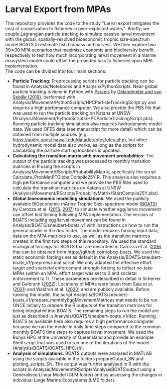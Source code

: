 # Larval Export from MPAs

This repository provides the code to the study "Larval export mitigates the cost of conservation to fisheries in over-exploited waters". Briefly, we couple Lagrangian particle tracking to simulate passive larval movement with the global, spatially-resolved bioeconomic trophic size-spectrum model BOATS to estimate fish biomass and harvest. We then explore two 30✕30 MPA scenarios that maximise economic and biodiversity benefit respectively to test how much incorporating larval movement in a marine ecosystem model could offset the projected loss to fisheries upon MPA implementation. 
<br>
The code can be divided into four main sections:
<br>
* **Particle Tracking:** Preprocessing scripts for particle tracking can be found in Analysis/Notebooks and Analysis/PythonScripts. Near-global particle tracking is done in Python with [Parcels](https://oceanparcels.org/#whatisparcels) by [Delandmeter and van Sebille (2019)](https://www.geosci-model-dev.net/12/3571/2019/gmd-12-3571-2019.html), performed with Analysis/Movement/PythonScripts/HPCParticleTrackingScript.py and requires a high perfomance computer. We also provide the PBS file that was used to run the particle tracking on Katana at UNSW (Analysis/Movement/PythonScripts/HPCParticleTrackingScript.pbs). Running particle tracking simulations also requires hydrodynamic model data. We used OFES data (see manuscript for more detail) which can be obtained from multiple sources (e.g. https://apdrc.soest.hawaii.edu/datadoc/ofes/ofes.php), but other hydrodynamic model data also works, as long as the scripts for calculating the particle starting locations is updated. 
* **Calculating the transition matrix with movement probabilities:** The output of the particle tracking was processed to monthly transition matrices in R using the scripts in Analysis/Movement/RScripts/ProbabilityMatrix, specifically the script Calculate_ProbMatPTGlobalCompile25Y.R. This analysis also requires a high performance computer and we provide the PBS files used to calculate the transition matrices on Katana at UNSW (Analysis/Movement/RScripts/ProbabilityMatrix/StartCompile25Y.pbs).
* **Global bioeconomic modelling simulations:** We used the publicly available BiOeconomic mArine Trophic Size-spectrum model ([BOATS](https://github.com/obeg-boats)) by Carozza et al. ([2016](https://earthsystemdynamics.org/wp-content/uploads/2018/05/Carozza-GMD-2016-BOATS.pdf), [2017](https://earthsystemdynamics.org/wp-content/uploads/2018/05/Carozza-PLoS-2017-BOATS.pdf)) to simulate whether egg/larval movement can offset lost fishing following MPA implementation. The version of BOATS including egg/larval movement can be found in Analysis/BOATS/sneubert-boats_v1 with instructions on how to run the general model in the doc folder. The model requires forcing input data, data on the MPA matrices to use, as well as the transition matrices created in the first two steps of this repository. We used the standard ecological forcings for BOATS that are described in Carozza et al. ([2016](https://earthsystemdynamics.org/wp-content/uploads/2018/05/Carozza-GMD-2016-BOATS.pdf) that can be obtained from https://github.com/obeg-boats. We used the static economic forcings set as default in the Analysis/BOATS/sneubert-boats_v1/preprcess.mat script. We only adapted the effective effort target and soecietal enforcement strength forcing to reflect no-take MPAs (within an MPA, effort target was set to 0 and societal enforcement to 1). These parameters are described in detail in Scherrer and Galbraith ([2022](https://doi.org/10.1093/icesjms/fsaa109)). Locations of MPAs were taken from Sala et al. ([2021](https://www.nature.com/articles/s41586-021-03371-z)) and Waldron et al. ([2020](https://www.conservation.cam.ac.uk/files/waldron_report_30_by_30_publish.pdf)) and are publicly available. Before running the model, the script Analysis/BOATS/sneubert-boats_v1/prepare_monthlyEggMovementMatrices.mat needs to be run ONCE initially to prepare the R outputs of the transition matrices for being integrated into BOATS. The remaining steps to run the model are just as described in Analysis/BOATS/sneubert-boats_v1/doc. Running BOATS as available here also requires a high performance computer because we ran the model in daily time steps compared to the common monthly BOATS time steps to capture larval movement. We used the Bunya HPC at the University of Queensland and provide an example Shell script that was used to run one of the iterations of the model (Analysis/BOATS/BOATS_HPC.sh).
* **Analysis of simulations:** BOATS outputs were analysed in MATLAB using the scripts available in the folders prepareOutput_SN and plotting_scripts_SN. The output was further analysed in R with the scripts in Analysis/Movement/RScripts/AnalysisBOATSoutput using a Generalised Linear Model (GLM folder) and by assessing the changes in individual Large Marine Ecosystems (LME folder).
